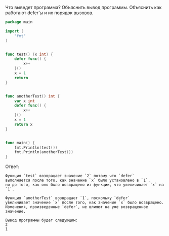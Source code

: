 Что выведет программа? Объяснить вывод программы. Объяснить как работают defer’ы и их порядок вызовов.

```go
package main

import (
	"fmt"
)


func test() (x int) {
	defer func() {
		x++
	}()
	x = 1
	return
}


func anotherTest() int {
	var x int
	defer func() {
		x++
	}()
	x = 1
	return x
}


func main() {
	fmt.Println(test())
	fmt.Println(anotherTest())
}
```

Ответ:
```
Функция `test` возвращает значение `2` потому что `defer` 
выполняется после того, как значение `x` было установлено в `1`, 
но до того, как оно было возвращено из функции, что увеличивает `x` на `1`.

Функция `anotherTest` возвращает `1`, поскольку `defer` 
увеличивает значение `x` после того, как значение `x` было возвращено. 
Изменения, произведенные `defer`, не влияют на уже возвращенное значение.

Вывод программы будет следующим:
2
1

```